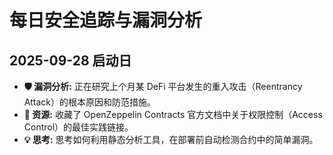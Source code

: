 # 每日安全追踪与漏洞分析

## 2025-09-28 启动日

* **🛡️ 漏洞分析:** 正在研究上个月某 DeFi 平台发生的重入攻击（Reentrancy Attack）的根本原因和防范措施。
* **🔗 资源:** 收藏了 OpenZeppelin Contracts 官方文档中关于权限控制（Access Control）的最佳实践链接。
* **💡 思考:** 思考如何利用静态分析工具，在部署前自动检测合约中的简单漏洞。

